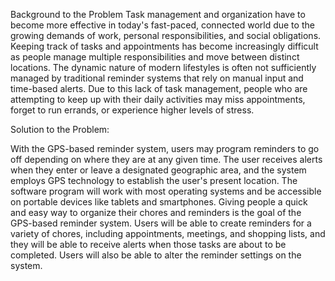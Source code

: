 Background to the Problem
Task management and organization have to become more effective in today's fast-paced, connected world due to the growing demands of work, personal responsibilities, and social obligations. Keeping track of tasks and
appointments has become increasingly difficult as people manage multiple responsibilities and move between distinct locations. The dynamic nature of modern lifestyles is often not sufficiently managed by traditional
reminder systems that rely on manual input and time-based alerts. Due to this lack of task management, people who are attempting to keep up with their daily activities may miss appointments, forget to run errands, 
or experience higher levels of stress.

Solution to the Problem:

With the GPS-based reminder system, users may program reminders to go off depending on where they are at any given time. The user receives alerts when they enter or leave a designated geographic area, and the system
employs GPS technology to establish the user's present location. The software program will work with most operating systems and be accessible on portable devices like tablets and smartphones.
Giving people a quick and easy way to organize their chores and reminders is the goal of the GPS-based reminder system. Users will be able to create reminders for a variety of chores, including appointments,
meetings, and shopping lists, and they will be able to receive alerts when those tasks are about to be completed. Users will also be able to alter the reminder settings on the system.


